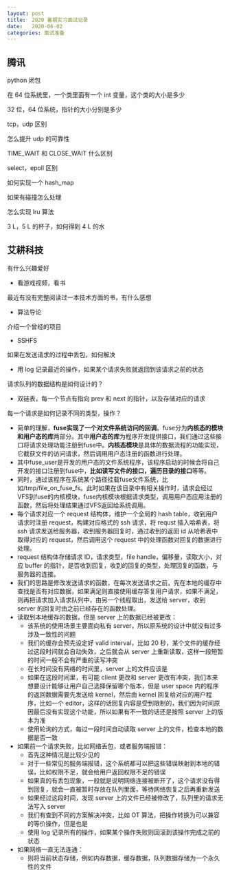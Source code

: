 ```yaml
---
layout: post
title:  2020 暑期实习面试记录
date:   2020-06-02
categories: 面试准备
---
```


## 腾讯

python 闭包

在 64 位系统里，一个类里面有一个 int 变量，这个类的大小是多少

32 位，64 位系统，指针的大小分别是多少

tcp，udp 区别

怎么提升 udp 的可靠性

TIME_WAIT 和 CLOSE_WAIT 什么区别

select，epoll 区别

如何实现一个 hash_map

如果有碰撞怎么处理

怎么实现 lru 算法

3 L，5 L 的杯子，如何得到 4 L 的水



## 艾耕科技

有什么兴趣爱好

- 看游戏视频，看书

最近有没有完整阅读过一本技术方面的书，有什么感想

- 算法导论

介绍一个曾经的项目

- SSHFS

如果在发送请求的过程中丢包，如何解决

- 用 log 记录最近的操作，如果某个请求失败就返回到该请求之前的状态

请求队列的数据结构是如何设计的？

- 双链表，每一个节点有指向 prev 和 next 的指针，以及存储对应的请求

每一个请求是如何记录不同的类型，操作？

- 简单的理解，**fuse实现了一个对文件系统访问的回调**。fuse分为**内核态的模块和用户态的库**两部分。其中**用户态的库**为程序开发提供接口，我们通过这些接口将请求处理功能注册到fuse中。**内核态模块**是具体的数据流程的功能实现，它截获文件的访问请求，然后调用用户态注册的函数进行处理。
- 其中fuse_user是开发的用户态的文件系统程序，该程序启动的时候会将自己开发的接口注册到fuse中，**比如读写文件的接口，遍历目录的接口**等等。
- 同时，通过该程序在系统某个路径挂载fuse文件系统，比如/tmp/file_on_fuse_fs。此时如果在该目录中有相关操作时，请求会经过VFS到fuse的内核模块，fuse内核模块根据请求类型，调用用户态应用注册的函数，然后将处理结果通过VFS返回给系统调用。
- 每个请求对应一个 request 结构体，维护一个全局的 hash table，收到用户请求时注册 request，构建对应格式的 ssh 请求，将 requst 插入哈希表，将 ssh 请求发送给服务器，收到服务器回复时，通过收到的返回 id 从哈希表中取得对应的 request，然后调用这个 request 中的处理函数对回复的数据进行处理。
- request 结构体存储请求 ID，请求类型，file handle，偏移量，读取大小，对应 buffer 的指针，是否收到回复，收到的回复的类型，处理回复的函数，与服务器的连接。
- 我们的思路是修改发送请求的函数，在每次发送请求之前，先在本地的缓存中查找是否有对应数据，如果满足则直接使用缓存答复用户请求，如果不满足，则再把请求加入请求队列中，由另一个线程取出，发送给 server，收到 server 的回复时由之前已经存在的函数处理。
- 读取到本地缓存的数据，但是 server 上的数据已经被更改：
  - 该系统的使用场景主要面向私有 server，所以原系统的设计中就没有过多涉及一致性的问题
  - 我们的缓存会预先设定好 valid interval，比如 20 秒，某个文件的缓存经过这段时间就会自动失效，之后就会从 server 上重新读取，这样一段短暂的时间一般不会有严重的读写冲突
  - 在长时间没有网络的时间里，server 上的文件应该是
  - 如果在这段时间里，有可能 client 更改和 server 更改有冲突，我们本来想要设计能够让用户自己选择保留哪个版本，但是 user space 内的程序的返回数据需要先发送给 kernel，然后由 kernel 回复给对应的用户程序，比如一个 editor，这样的话回复内容是受到限制的，我们因为时间原因最后没有实现这个功能，所以如果有不一致的话还是按照 server 上的版本为准
  - 使用轮询的方式，每过一段时间自动读取 server 上的文件，检查本地的数据是否一致
- 如果前一个请求失败，比如网络丢包，或者服务端报错：
  - 首先这种情况是比较少见的
  - 对于一些常见的服务端报错，这个系统都可以把这些错误映射到本地的错误，比如权限不足，就会给用户返回权限不足的错误
  - 如果真的有丢包现象，一般就是说明网络连接被断开了，这个请求没有得到回复，就会一直被暂时存放在队列里面，等待网络恢复之后再重新发送
  - 如果经过这段时间，发现 server 上的文件已经被修改了，队列里的请求无法写入 server
  - 我们有查到不同的方案解决冲突，比如 OT 算法，把操作转换为可以兼容的等价操作，但是也是
  - 使用 log 记录所有的操作，如果某个操作失败则回滚到该操作完成之前的状态
- 如果网络一直无法连通：
  - 则将当前状态存储，例如内存数据，缓存数据，队列数据存储为一个永久性的文件

